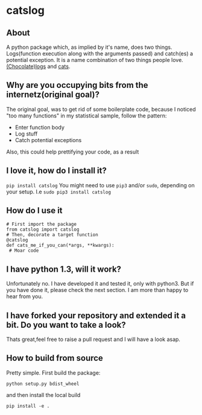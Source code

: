 # catslog

## About
A python package which, as implied by it's name, does two things. Logs(function execution along with the arguments passed) and catch(es) a potential exception. It is a name combination of two things people love. [(Chocolate)logs](https://www.bbcgoodfood.com/recipes/8767/yummy-chocolate-log) and [cats](https://www.youtube.com/watch?v=5dsGWM5XGdg).

## Why are you occupying bits from the internetz(original goal)?
The original goal, was to get rid of some boilerplate code, because I noticed "too many functions" in my statistical sample, follow the pattern:

- Enter function body
- Log stuff
- Catch potential exceptions

Also, this could help prettifying your code, as a result

## I love it, how do I install it?

`pip install catslog`
You might need to use `pip3` and/or `sudo`, depending on your setup.
I.e
`sudo pip3 install catslog`

## How do I use it
```
# First import the package
from catslog import catslog
# Then, decorate a target function
@catslog
def cats_me_if_you_can(*args, **kwargs):
 # Moar code
```

## I have python 1.3, will it work?
Unfortunately no. I have developed it and tested it, only with python3. But if you have done it, please check the next section. I am more than happy to hear from you.

## I have forked your repository and extended it a bit. Do you want to take a look?
Thats great,feel free to raise a pull request and I will have a look asap.

## How to build from source
Pretty simple.
First build the package:
```
python setup.py bdist_wheel
```
and then install the local build
```
pip install -e .
```
